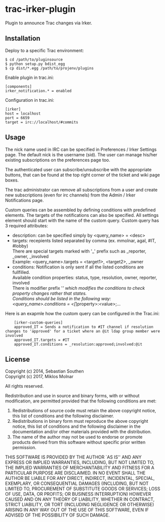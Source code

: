 # trac-irker-plugin

Plugin to announce Trac changes via Irker.


## Installation

Deploy to a specific Trac environment:

    $ cd /path/to/pluginsource
    $ python setup.py bdist_egg
    $ cp dist/*.egg /path/to/projenv/plugins

Enable plugin in trac.ini:

    [components]
    irker_notification.* = enabled

Configuration in trac.ini:

    [irker]
    host = localhost
    port = 6659
    target = irc://localhost/#commits


## Usage

The nick name used in IRC can be specified in Preferences / 
Irker Settings page. The default nick is the username (sid).
The user can manage his/her existing subscriptions on the
preferences page too.

The authenticated user can subscribe/unsubscribe with the
appropriate buttons, that can be found at the top right corner
of the ticket and wiki page boxes.

The trac administrator can remove all subscriptions from a user
and create new subscriptions (even for irc channels) from the
Admin / Irker Notifications page.

Custom queries can be assembled by defining conditions with predefined
elements. The targets of the notifications can also be specified.
All settings element should start with the name of the custom query.
Custom query has 3 required attributes:
 * description: can be specified simply by \<query_name\> = \<desc\> 
 * targets: recepients listed separated by comma (ex. mmolnar, agal, #IT, #lobby) <br />
    There are special targets marked with '_' prefix such as _reporter, _owner, _involved<br />
    Example: \<query_name\>.targets = \<target1\>, \<target2\>, _owner
 * conditions: Notification is only sent if all the listed conditions are fullfilled.<br />
    Available condition properties: status, type, resolution, owner, reporter, involved<br />
    There is modifier prefix '_' which modifies the conditions to check property changes rather that states.<br />
    Conditions should be listed in the following way:<br />
    \<query_name\>.conditions = \<[_]property\>:\<value\>;...

Here is an exapmle how the custom query can be configured in the Trac.ini:
        
        [irker-custom-queries]
        approved_IT = Sends a notification to #IT channel if resolution changes to 'approved' for a ticket where an @it ldap group member were involved
        approved_IT.targets = #IT
        approved_IT.conditions = _resolution:approved;involved:@it
    
## License

Copyright (c) 2014, Sebastian Southen<br />
Copyright (c) 2017, Miklos Molnar

All rights reserved.

Redistribution and use in source and binary forms, with or without
modification, are permitted provided that the following conditions
are met:

1. Redistributions of source code must retain the above copyright
   notice, this list of conditions and the following disclaimer.
2. Redistributions in binary form must reproduce the above copyright
   notice, this list of conditions and the following disclaimer in
   the documentation and/or other materials provided with the
   distribution.
3. The name of the author may not be used to endorse or promote
   products derived from this software without specific prior
   written permission.

THIS SOFTWARE IS PROVIDED BY THE AUTHOR `AS IS'' AND ANY EXPRESS
OR IMPLIED WARRANTIES, INCLUDING, BUT NOT LIMITED TO, THE IMPLIED
WARRANTIES OF MERCHANTABILITY AND FITNESS FOR A PARTICULAR PURPOSE
ARE DISCLAIMED. IN NO EVENT SHALL THE AUTHOR BE LIABLE FOR ANY
DIRECT, INDIRECT, INCIDENTAL, SPECIAL, EXEMPLARY, OR CONSEQUENTIAL
DAMAGES (INCLUDING, BUT NOT LIMITED TO, PROCUREMENT OF SUBSTITUTE
GOODS OR SERVICES; LOSS OF USE, DATA, OR PROFITS; OR BUSINESS
INTERRUPTION) HOWEVER CAUSED AND ON ANY THEORY OF LIABILITY,
WHETHER IN CONTRACT, STRICT LIABILITY, OR TORT (INCLUDING
NEGLIGENCE OR OTHERWISE) ARISING IN ANY WAY OUT OF THE USE OF THIS
SOFTWARE, EVEN IF ADVISED OF THE POSSIBILITY OF SUCH DAMAGE.
